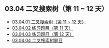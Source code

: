 ## 03.04 二叉搜索树（第 11 ~ 12 天）

- [03.04.01 二叉搜索树（第 11 ~ 12 天）](https://github.com/datawhalechina/leetcode-notes/blob/main/docs/ch03/03.04/03.04.01%20Binary-Search-Tree.md)
- [03.04.02 练习题目（第 11 天）](https://github.com/datawhalechina/leetcode-notes/blob/main/docs/ch03/03.04/03.04.02%20Exercises.md)
- [03.04.03 练习题目（第 12 天）](https://github.com/datawhalechina/leetcode-notes/blob/main/docs/ch03/03.04/03.04.03%20Exercises.md)
- [03.04.04 二叉搜索树题目](https://github.com/datawhalechina/leetcode-notes/blob/main/docs/ch03/03.04/03.04.06%20Binary-Search-Tree-List.md)